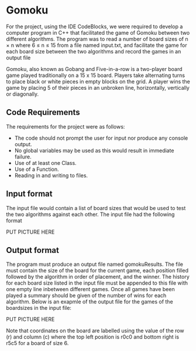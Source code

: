 
<h1>Gomoku</h1>
<p>For the project, using the IDE CodeBlocks, we were required to develop a computer program in C++ that facilitated the game of Gomoku between two different algorithms. The program was to read a number of board sizes of n × n where 6 ≤ n ≤ 15 from a file named input.txt, and facilitate the game for each board size between the two algorithms and record the games in an output file</p>

<p>Gomoku, also known as Gobang and Five-in-a-row is a two-player board game played traditionally on a 15 x 15 board. Players take alternating turns to place black or white pieces in empty blocks on the grid. A player wins the game by placing 5 of their pieces in an unbroken line, horizontally, vertically or diagonally.</p>

<h2>Code Requirements</h2>
<p>The requirements for the project were as follows:

- The code should not prompt the user for input nor produce any console output.
-	No global variables may be used as this would result in immediate failure.
- Use of at least one Class.
- Use of a Function.
-	Reading in and writing to files.
</p>                       

<h2>Input format</h2>
<p>The input file would contain a list of board sizes that would be used to test the two algorithms against each other. The input file had the following format</p>

PUT PICTURE HERE

<h2>Output format</h2>
<p>The program must produce an output file named gomokuResults. The file must contain the size of the board for the current game, each position filled followed by the
algorithm in order of placement, and the winner. The history for each board size listed in the input file must be appended to this file with one empty line inbetween different games. Once all games have been played a summary should be given of the number of wins for each algorithm.
Below is an exapmle of the output file for the games of the boardsizes in the input file:</p>

PUT PICTURE HERE
<p>Note that coordinates on the board are labelled using the value of the row (r) and column (c) where the top left position is r0c0 and bottom right is r5c5 for a board of size 6.</p>

